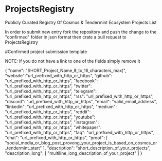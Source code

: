 # ProjectsRegistry
Publicly Curated Registry Of Cosmos &amp; Tendermint Ecosystem Projects List

In order to submit new entry fork the repository and push the change to the "confirmed" folder in json format then crate a pull request to ProjectsRegistry

#Confirmed project submission template

NOTE: If you do not have a link to one of the fields simply remove it

{
    "name": "SHORT_Project_Name_8_to_16_characters_max)",
    "website":"url_prefixed_with_http_or_https",
    "github": "url_prefixed_with_http_or_https",
    "facebook": "url_prefixed_with_http_or_https",
    "twitter": "url_prefixed_with_http_or_https",
    "telegram": "url_prefixed_with_http_or_https",
    "rss": "url_prefixed_with_http_or_https",
    "discord": "url_prefixed_with_http_or_https",
    "email": "valid_email_address",
    "linkedin": "url_prefixed_with_http_or_https",
    "medium": "url_prefixed_with_http_or_https",
    "reddit": "url_prefixed_with_http_or_https",
    "youtube": "url_prefixed_with_http_or_https",
    "instagram": "url_prefixed_with_http_or_https",
    "whitepaper": "url_prefixed_with_http_or_https",
    "faq": "url_prefixed_with_http_or_https",
    "chat": "url_prefixed_with_http_or_https",
    "proof": [ 
        "social_media_or_blog_post_provong_your_project_is_based_on_cosmos_or_tendermint_start"
    ],
    "description": "short_description_of_your_projects",
    "description_long": [
       "multiline_long_description_of_your_project"
    ]
}


